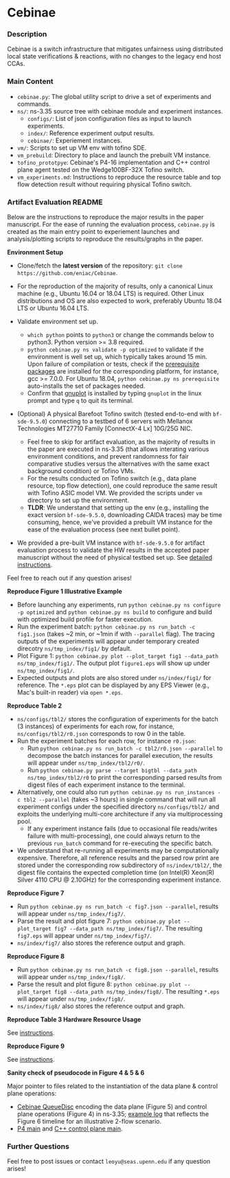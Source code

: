 # Cebinae

### Description

Cebinae is a switch infrastructure that mitigates unfairness using distributed local state verifications & reactions, with no changes to the legacy end host CCAs.

### Main Content

* `cebinae.py`: The global utility script to drive a set of experiments and commands.
* `ns/`: ns-3.35 source tree with cebinae module and experiment instances.
    * `configs/`: List of json configuration files as input to launch experiments.
    * `index/`: Reference experiment output results.
    * `cebinae/`: Experiement instances.
* `vm/`: Scripts to set up VM env with tofino SDE.
* `vm_prebuild`: Directory to place and launch the prebuilt VM instance.
* `tofino_prototpye`: Cebinae's P4-16 implementation and C++ control plane agent tested on the Wedge100BF-32X Tofino switch.
* `vm_experiments.md`: Instructions to reproduce the resource table and top flow detection result without requiring physical Tofino switch.

### Artifact Evaluation README

Below are the instructions to reproduce the major results in the paper manuscript.
For the ease of running the evaluation process, `cebinae.py` is created as the main entry point to experiement launches and analysis/plotting scripts to reproduce the results/graphs in the paper.

**Environment Setup**

* Clone/fetch the **latest version** of the repository: `git clone https://github.com/eniac/Cebinae`.

* For the reproduction of the majority of results, only a canonical Linux machine (e.g., Ubuntu 16.04 or 18.04 LTS) is required. Other Linux distributions and OS are also expected to work, preferably Ubuntu 18.04 LTS or Ubuntu 16.04 LTS.

* Validate environment set up.
    * `which python` points to `python3` or change the commands below to python3. Python version >= 3.8 required.
    * `python cebinae.py ns validate -p optimized` to validate if the environment is well set up, which typically takes around 15 min. Upon failure of compilation or tests, check if the [prerequisite packages](https://www.nsnam.org/wiki/Installation#Ubuntu.2FDebian.2FMint) are installed for the corresponding platform, for instance, gcc >= 7.0.0. For Ubuntu 18.04, `python cebinae.py ns prerequisite` auto-installs the set of packages needed.
    * Confirm that [gnuplot](http://www.gnuplot.info/) is installed by typing `gnuplot` in the linux prompt and type `q` to quit its terminal.

* (Optional) A physical Barefoot Tofino switch (tested end-to-end with `bf-sde-9.5.0`) connecting to a testbed of 6 servers with Mellanox Technologies MT27710 Family [ConnectX-4 Lx] 10G/25G NIC.
    * Feel free to skip for artifact evaluation, as the majority of results in the paper are executed in ns-3.35 (that allows interating various environment conditions, and prevent randomness for fair comparative studies versus the alternatives with the same exact background condition) or Tofino VMs.
    * For the results conducted on Tofino switch (e.g., data plane resource, top flow detection), one could reproduce the same result with Tofino ASIC model VM. We provided the scripts under `vm` directory to set up the environment.
    * **TLDR**: We understand that setting up the env (e.g., installing the exact version `bf-sde-9.5.0`, downloading CAIDA traces) may be time consuming, hence, we've provided a prebuilt VM instance for the ease of the evaluation process (see next bullet point).

* We provided a pre-built VM instance with `bf-sde-9.5.0` for artifact evaluation process to validate the HW results in the accepted paper manuscript without the need of physical testbed set up. See [detailed instructions](https://github.com/eniac/Cebinae/blob/main/vm_experiments.md).

Feel free to reach out if any question arises!

**Reproduce Figure 1 Illustrative Example**

* Before launching any experiments, run `python cebinae.py ns configure -p optimized` and `python cebinae.py ns build` to configure and build with optimized build profile for faster execution.
* Run the experiment batch: `python cebinae.py ns run_batch -c fig1.json` (takes ~2 min, or ~1min if with `--parallel` flag). The tracing outputs of the experiments will appear under temporary created direcotry `ns/tmp_index/fig1/` by default.
* Plot Figure 1: `python cebinae.py plot --plot_target fig1 --data_path ns/tmp_index/fig1/`. The output plot `figure1.eps` will show up under `ns/tmp_index/fig1/`.
* Expected outputs and plots are also stored under `ns/index/fig1/` for reference. The `*.eps` plot can be displayed by any EPS Viewer (e.g., Mac's built-in reader) via `open *.eps`.

**Reproduce Table 2**

* `ns/configs/tbl2/` stores the configuration of experiments for the batch (3 instances) of experiments for each row, for instance, `ns/configs/tbl2/r0.json` corresponds to row 0 in the table.
* Run the experiment batches for each row, for instance `r0.json`:
    * Run `python cebinae.py ns run_batch -c tbl2/r0.json --parallel` to decompose the batch instances for parallel execution, the results will appear under `ns/tmp_index/tbl2/r0/`.
    * Run `python cebinae.py parse --target bigtbl --data_path ns/tmp_index/tbl2/r0` to print the corresponding parsed results from digest files of each experiment instance to the terminal.
* Alternatively, one could also run `python cebinae.py ns run_instances -c tbl2 --parallel` (takes ~3 hours) in single command that will run all experiment configs under the specified directory `ns/configs/tbl2/` and exploits the underlying multi-core architecture if any via multiprocessing pool.
    * If any experiment instance fails (due to occasional file reads/writes failure with multi-processing), one could always return to the previous `run_batch` command for re-executing the specific batch.
* We understand that re-running all experiments may be computationally expensive. Therefore, all reference results and the parsed row print are stored under the corresponding row subdirectory of `ns/index/tbl2/`, the digest file contains the expected completion time (on Intel(R) Xeon(R) Silver 4110 CPU @ 2.10GHz) for the corresponding experiment instance.

**Reproduce Figure 7**

* Run `python cebinae.py ns run_batch -c fig7.json --parallel`, results will appear under `ns/tmp_index/fig7/`.
* Parse the result and plot figure 7: `python cebinae.py plot --plot_target fig7 --data_path ns/tmp_index/fig7/`. The resulting `fig7.eps` will appear under `ns/tmp_index/fig7/`.
* `ns/index/fig7/` also stores the reference output and graph.

**Reproduce Figure 8**

* Run `python cebinae.py ns run_batch -c fig8.json --parallel`, results will appear under `ns/tmp_index/fig8/`.
* Parse the result and plot figure 8: `python cebinae.py plot --plot_target fig8 --data_path ns/tmp_index/fig8/`. The resulting `*.eps` will appear under `ns/tmp_index/fig8/`.
* `ns/index/fig8/` also stores the reference output and graph.

**Reproduce Table 3 Hardware Resource Usage**

See [instructions](https://github.com/eniac/Cebinae/blob/main/vm_experiments.md).

**Reproduce Figure 9**

See [instructions](https://github.com/eniac/Cebinae/blob/main/vm_experiments.md).

**Sanity check of pseudocode in Figure 4 & 5 & 6**

Major pointer to files related to the instantiation of the data plane & control plane operations:

* [Cebinae QueueDisc](https://github.com/eniac/Cebinae/blob/main/ns/src/traffic-control/model/cebinae-queue-disc.cc) encoding the data plane (Figure 5) and control plane operations (Figure 4) in ns-3.35; [example log](https://github.com/eniac/Cebinae/blob/main/ns/index/fig1/cebinae/cebinae_debug) that reflects the Figure 6 timeline for an illustrative 2-flow scenario.
* [P4 main](https://github.com/eniac/Cebinae/blob/main/tofino_prototype/main.p4) and [C++ control plane main](https://github.com/eniac/Cebinae/blob/main/tofino_prototype/main.cpp).

### Further Questions

Feel free to post issues or contact `leoyu@seas.upenn.edu` if any question arises!

